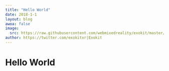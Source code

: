```yaml
---
title: "Hello World"
date: 2018-1-1
layout: blog
awoa: false
image:
  src: https://raw.githubusercontent.com/webmixedreality/exokit/master/icon.png
author: https://twitter.com/exokitxr|Exokit
---
```


# Hello World

